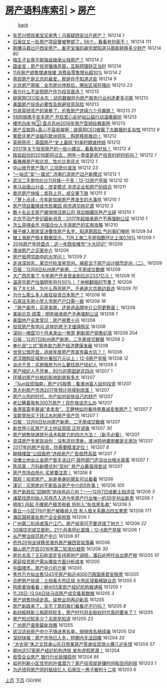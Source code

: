 [房产语料库索引](../../README.md)  > [房产](房产.md)
====
> [back](../README.md)

- [张艺兴惊现某宝买家秀！马蓉疑西安过户房产？](http://jkwz.applinzi.com/ittc/6911443161011733509.html#%E5%BC%A0%E8%89%BA%E5%85%B4%E6%83%8A%E7%8E%B0%E6%9F%90%E5%AE%9D%E4%B9%B0%E5%AE%B6%E7%A7%80%EF%BC%81%E9%A9%AC%E8%93%89%E7%96%91%E8%A5%BF%E5%AE%89%E8%BF%87%E6%88%B7%E6%88%BF%E4%BA%A7%EF%BC%9F) 161214 *1* 
- [石家庄又一批房产项目要被整顿了，56个，看看有你家不！](http://jkwz.applinzi.com/ittc/6911433028621829124.html#%E7%9F%B3%E5%AE%B6%E5%BA%84%E5%8F%88%E4%B8%80%E6%89%B9%E6%88%BF%E4%BA%A7%E9%A1%B9%E7%9B%AE%E8%A6%81%E8%A2%AB%E6%95%B4%E9%A1%BF%E4%BA%86%EF%BC%8C56%E4%B8%AA%EF%BC%8C%E7%9C%8B%E7%9C%8B%E6%9C%89%E4%BD%A0%E5%AE%B6%E4%B8%8D%EF%BC%81) 161214 *111* 
- [网爆马蓉过户西安房产，看完宝强的豪宅就知道马蓉能转移多少财产](http://jkwz.applinzi.com/ittc/6911431743503860741.html#%E7%BD%91%E7%88%86%E9%A9%AC%E8%93%89%E8%BF%87%E6%88%B7%E8%A5%BF%E5%AE%89%E6%88%BF%E4%BA%A7%EF%BC%8C%E7%9C%8B%E5%AE%8C%E5%AE%9D%E5%BC%BA%E7%9A%84%E8%B1%AA%E5%AE%85%E5%B0%B1%E7%9F%A5%E9%81%93%E9%A9%AC%E8%93%89%E8%83%BD%E8%BD%AC%E7%A7%BB%E5%A4%9A%E5%B0%91%E8%B4%A2%E4%BA%A7) 161214 *80* 
- [独生子女竟不能独自继承父母房产？](http://jkwz.applinzi.com/ittc/6908140708346479621.html#%E7%8B%AC%E7%94%9F%E5%AD%90%E5%A5%B3%E7%AB%9F%E4%B8%8D%E8%83%BD%E7%8B%AC%E8%87%AA%E7%BB%A7%E6%89%BF%E7%88%B6%E6%AF%8D%E6%88%BF%E4%BA%A7%EF%BC%9F) 161214 *2* 
- [国金宝：房产投资偃旗息鼓，互联网理财正当时](http://jkwz.applinzi.com/ittc/6911419766110946308.html#%E5%9B%BD%E9%87%91%E5%AE%9D%EF%BC%9A%E6%88%BF%E4%BA%A7%E6%8A%95%E8%B5%84%E5%81%83%E6%97%97%E6%81%AF%E9%BC%93%EF%BC%8C%E4%BA%92%E8%81%94%E7%BD%91%E7%90%86%E8%B4%A2%E6%AD%A3%E5%BD%93%E6%97%B6) 161214  
- [11月房产销售增速放缓 消费品零售增长超10%](http://jkwz.applinzi.com/ittc/6911299477100299269.html#11%E6%9C%88%E6%88%BF%E4%BA%A7%E9%94%80%E5%94%AE%E5%A2%9E%E9%80%9F%E6%94%BE%E7%BC%93+%E6%B6%88%E8%B4%B9%E5%93%81%E9%9B%B6%E5%94%AE%E5%A2%9E%E9%95%BF%E8%B6%8510%25) 161214 *2* 
- [燕郊房产是北京的最爱，那是你不知道这些](http://jkwz.applinzi.com/ittc/6911276861845144580.html#%E7%87%95%E9%83%8A%E6%88%BF%E4%BA%A7%E6%98%AF%E5%8C%97%E4%BA%AC%E7%9A%84%E6%9C%80%E7%88%B1%EF%BC%8C%E9%82%A3%E6%98%AF%E4%BD%A0%E4%B8%8D%E7%9F%A5%E9%81%93%E8%BF%99%E4%BA%9B) 161214 *9* 
- [北京房产周报：全市房价停稳后，哪些区域在降价](http://jkwz.applinzi.com/ittc/6911191674553631749.html#%E5%8C%97%E4%BA%AC%E6%88%BF%E4%BA%A7%E5%91%A8%E6%8A%A5%EF%BC%9A%E5%85%A8%E5%B8%82%E6%88%BF%E4%BB%B7%E5%81%9C%E7%A8%B3%E5%90%8E%EF%BC%8C%E5%93%AA%E4%BA%9B%E5%8C%BA%E5%9F%9F%E5%9C%A8%E9%99%8D%E4%BB%B7) 161213 *23* 
- [我为什么不会把房产作为投资首选？](http://jkwz.applinzi.com/ittc/6911164606818288644.html#%E6%88%91%E4%B8%BA%E4%BB%80%E4%B9%88%E4%B8%8D%E4%BC%9A%E6%8A%8A%E6%88%BF%E4%BA%A7%E4%BD%9C%E4%B8%BA%E6%8A%95%E8%B5%84%E9%A6%96%E9%80%89%EF%BC%9F) 161213  
- [链家网CEO彭永东：动态数据将为房产服务行业创造更多可能](http://jkwz.applinzi.com/ittc/6911146329543017476.html#%E9%93%BE%E5%AE%B6%E7%BD%91CEO%E5%BD%AD%E6%B0%B8%E4%B8%9C%EF%BC%9A%E5%8A%A8%E6%80%81%E6%95%B0%E6%8D%AE%E5%B0%86%E4%B8%BA%E6%88%BF%E4%BA%A7%E6%9C%8D%E5%8A%A1%E8%A1%8C%E4%B8%9A%E5%88%9B%E9%80%A0%E6%9B%B4%E5%A4%9A%E5%8F%AF%E8%83%BD) 161213  
- [美国房产投资必要性及规避投资风险](http://jkwz.applinzi.com/ittc/6911123844416144388.html#%E7%BE%8E%E5%9B%BD%E6%88%BF%E4%BA%A7%E6%8A%95%E8%B5%84%E5%BF%85%E8%A6%81%E6%80%A7%E5%8F%8A%E8%A7%84%E9%81%BF%E6%8A%95%E8%B5%84%E9%A3%8E%E9%99%A9) 161213  
- [抄底英镑资产的哭晕了，伦敦房产连续六个月暴跌！](http://jkwz.applinzi.com/ittc/6911089580689589253.html#%E6%8A%84%E5%BA%95%E8%8B%B1%E9%95%91%E8%B5%84%E4%BA%A7%E7%9A%84%E5%93%AD%E6%99%95%E4%BA%86%EF%BC%8C%E4%BC%A6%E6%95%A6%E6%88%BF%E4%BA%A7%E8%BF%9E%E7%BB%AD%E5%85%AD%E4%B8%AA%E6%9C%88%E6%9A%B4%E8%B7%8C%EF%BC%81) 161213 *21* 
- [58同城携手安丰房产 开启爱心庇护站公益行动温暖廊坊](http://jkwz.applinzi.com/ittc/6911069817393382405.html#58%E5%90%8C%E5%9F%8E%E6%90%BA%E6%89%8B%E5%AE%89%E4%B8%B0%E6%88%BF%E4%BA%A7+%E5%BC%80%E5%90%AF%E7%88%B1%E5%BF%83%E5%BA%87%E6%8A%A4%E7%AB%99%E5%85%AC%E7%9B%8A%E8%A1%8C%E5%8A%A8%E6%B8%A9%E6%9A%96%E5%BB%8A%E5%9D%8A) 161213  
- [楼市白皮书③ 盘点苏州2016年房产营销经典案例](http://jkwz.applinzi.com/ittc/6911046851158868997.html#%E6%A5%BC%E5%B8%82%E7%99%BD%E7%9A%AE%E4%B9%A6%E2%91%A2+%E7%9B%98%E7%82%B9%E8%8B%8F%E5%B7%9E2016%E5%B9%B4%E6%88%BF%E4%BA%A7%E8%90%A5%E9%94%80%E7%BB%8F%E5%85%B8%E6%A1%88%E4%BE%8B) 161213  
- [房产互联网+真心不容易做啊：链家网CEO披露了大数据的复杂性](http://jkwz.applinzi.com/ittc/6910847757584958468.html#%E6%88%BF%E4%BA%A7%E4%BA%92%E8%81%94%E7%BD%91%2B%E7%9C%9F%E5%BF%83%E4%B8%8D%E5%AE%B9%E6%98%93%E5%81%9A%E5%95%8A%EF%BC%9A%E9%93%BE%E5%AE%B6%E7%BD%91CEO%E6%8A%AB%E9%9C%B2%E4%BA%86%E5%A4%A7%E6%95%B0%E6%8D%AE%E7%9A%84%E5%A4%8D%E6%9D%82%E6%80%A7) 161212 *6* 
- [葡萄牙房产涨幅在欧洲领先：购房移民推动！](http://jkwz.applinzi.com/ittc/6910791201594016773.html#%E8%91%A1%E8%90%84%E7%89%99%E6%88%BF%E4%BA%A7%E6%B6%A8%E5%B9%85%E5%9C%A8%E6%AC%A7%E6%B4%B2%E9%A2%86%E5%85%88%EF%BC%9A%E8%B4%AD%E6%88%BF%E7%A7%BB%E6%B0%91%E6%8E%A8%E5%8A%A8%EF%BC%81) 161212  
- [英房网讯：英国房产“史上最低”利率时期或终结](http://jkwz.applinzi.com/ittc/6910757859385410564.html#%E8%8B%B1%E6%88%BF%E7%BD%91%E8%AE%AF%EF%BC%9A%E8%8B%B1%E5%9B%BD%E6%88%BF%E4%BA%A7%E2%80%9C%E5%8F%B2%E4%B8%8A%E6%9C%80%E4%BD%8E%E2%80%9D%E5%88%A9%E7%8E%87%E6%97%B6%E6%9C%9F%E6%88%96%E7%BB%88%E7%BB%93) 161212  
- [2017年关于投资房产的一些小建议，看看有好处！](http://jkwz.applinzi.com/ittc/6910696366363116549.html#2017%E5%B9%B4%E5%85%B3%E4%BA%8E%E6%8A%95%E8%B5%84%E6%88%BF%E4%BA%A7%E7%9A%84%E4%B8%80%E4%BA%9B%E5%B0%8F%E5%BB%BA%E8%AE%AE%EF%BC%8C%E7%9C%8B%E7%9C%8B%E6%9C%89%E5%A5%BD%E5%A4%84%EF%BC%81) 161212 *4* 
- [跌宕起伏的2016即将过去，明年一季度是房产投资的好时机吗？](http://jkwz.applinzi.com/ittc/6910672289124582404.html#%E8%B7%8C%E5%AE%95%E8%B5%B7%E4%BC%8F%E7%9A%842016%E5%8D%B3%E5%B0%86%E8%BF%87%E5%8E%BB%EF%BC%8C%E6%98%8E%E5%B9%B4%E4%B8%80%E5%AD%A3%E5%BA%A6%E6%98%AF%E6%88%BF%E4%BA%A7%E6%8A%95%E8%B5%84%E7%9A%84%E5%A5%BD%E6%97%B6%E6%9C%BA%E5%90%97%EF%BC%9F) 161212 *1* 
- [看雅典房产和北京，性价比差异大](http://jkwz.applinzi.com/ittc/6910662644511278085.html#%E7%9C%8B%E9%9B%85%E5%85%B8%E6%88%BF%E4%BA%A7%E5%92%8C%E5%8C%97%E4%BA%AC%EF%BC%8C%E6%80%A7%E4%BB%B7%E6%AF%94%E5%B7%AE%E5%BC%82%E5%A4%A7) 161212 *1* 
- [中山放开房产落户 三坦房价或涨](http://jkwz.applinzi.com/ittc/6910661684149879813.html#%E4%B8%AD%E5%B1%B1%E6%94%BE%E5%BC%80%E6%88%BF%E4%BA%A7%E8%90%BD%E6%88%B7+%E4%B8%89%E5%9D%A6%E6%88%BF%E4%BB%B7%E6%88%96%E6%B6%A8) 161212 *23* 
- [“一站式”变“一窗式” 济南打造房产过户新模式](http://jkwz.applinzi.com/ittc/6910661306897400836.html#%E2%80%9C%E4%B8%80%E7%AB%99%E5%BC%8F%E2%80%9D%E5%8F%98%E2%80%9C%E4%B8%80%E7%AA%97%E5%BC%8F%E2%80%9D+%E6%B5%8E%E5%8D%97%E6%89%93%E9%80%A0%E6%88%BF%E4%BA%A7%E8%BF%87%E6%88%B7%E6%96%B0%E6%A8%A1%E5%BC%8F) 161212 *1* 
- [武汉二手房均价比11月降一千多｜12-12房产早报](http://jkwz.applinzi.com/ittc/6910659131446133764.html#%E6%AD%A6%E6%B1%89%E4%BA%8C%E6%89%8B%E6%88%BF%E5%9D%87%E4%BB%B7%E6%AF%9411%E6%9C%88%E9%99%8D%E4%B8%80%E5%8D%83%E5%A4%9A%EF%BD%9C12-12%E6%88%BF%E4%BA%A7%E6%97%A9%E6%8A%A5) 161212 *10* 
- [黑马会唐山分会：改变模式 寻求企业和房产的结合](http://jkwz.applinzi.com/ittc/6910481565628236804.html#%E9%BB%91%E9%A9%AC%E4%BC%9A%E5%94%90%E5%B1%B1%E5%88%86%E4%BC%9A%EF%BC%9A%E6%94%B9%E5%8F%98%E6%A8%A1%E5%BC%8F+%E5%AF%BB%E6%B1%82%E4%BC%81%E4%B8%9A%E5%92%8C%E6%88%BF%E4%BA%A7%E7%9A%84%E7%BB%93%E5%90%88) 161211  
- [南京房产快报：库存上升，成交量下跌](http://jkwz.applinzi.com/ittc/6910461519749186564.html#%E5%8D%97%E4%BA%AC%E6%88%BF%E4%BA%A7%E5%BF%AB%E6%8A%A5%EF%BC%9A%E5%BA%93%E5%AD%98%E4%B8%8A%E5%8D%87%EF%BC%8C%E6%88%90%E4%BA%A4%E9%87%8F%E4%B8%8B%E8%B7%8C) 161211 *5* 
- [「萝卜点评」今年新加坡房产界发生的大事件](http://jkwz.applinzi.com/ittc/6910129810755290116.html#%E3%80%8C%E8%90%9D%E5%8D%9C%E7%82%B9%E8%AF%84%E3%80%8D%E4%BB%8A%E5%B9%B4%E6%96%B0%E5%8A%A0%E5%9D%A1%E6%88%BF%E4%BA%A7%E7%95%8C%E5%8F%91%E7%94%9F%E7%9A%84%E5%A4%A7%E4%BA%8B%E4%BB%B6) 161210 *1* 
- [房产项目置换成市民果园 闹市遇见桃花源](http://jkwz.applinzi.com/ittc/6909949486754694148.html#%E6%88%BF%E4%BA%A7%E9%A1%B9%E7%9B%AE%E7%BD%AE%E6%8D%A2%E6%88%90%E5%B8%82%E6%B0%91%E6%9E%9C%E5%9B%AD+%E9%97%B9%E5%B8%82%E9%81%87%E8%A7%81%E6%A1%83%E8%8A%B1%E6%BA%90) 161210 *3* 
- [数十名业主房产被悄悄注册公司 背后暗藏灰色产业链](http://jkwz.applinzi.com/ittc/6909914947940516869.html#%E6%95%B0%E5%8D%81%E5%90%8D%E4%B8%9A%E4%B8%BB%E6%88%BF%E4%BA%A7%E8%A2%AB%E6%82%84%E6%82%84%E6%B3%A8%E5%86%8C%E5%85%AC%E5%8F%B8+%E8%83%8C%E5%90%8E%E6%9A%97%E8%97%8F%E7%81%B0%E8%89%B2%E4%BA%A7%E4%B8%9A%E9%93%BE) 161210 *1* 
- [北京不动产登记最新消息：2017年起继承房产不再强制公证](http://jkwz.applinzi.com/ittc/6909692169631040517.html#%E5%8C%97%E4%BA%AC%E4%B8%8D%E5%8A%A8%E4%BA%A7%E7%99%BB%E8%AE%B0%E6%9C%80%E6%96%B0%E6%B6%88%E6%81%AF%EF%BC%9A2017%E5%B9%B4%E8%B5%B7%E7%BB%A7%E6%89%BF%E6%88%BF%E4%BA%A7%E4%B8%8D%E5%86%8D%E5%BC%BA%E5%88%B6%E5%85%AC%E8%AF%81) 161210 *1* 
- [怎么获得金币 中国合伙人手游房产的实用攻略](http://jkwz.applinzi.com/ittc/6909653407853184005.html#%E6%80%8E%E4%B9%88%E8%8E%B7%E5%BE%97%E9%87%91%E5%B8%81+%E4%B8%AD%E5%9B%BD%E5%90%88%E4%BC%99%E4%BA%BA%E6%89%8B%E6%B8%B8%E6%88%BF%E4%BA%A7%E7%9A%84%E5%AE%9E%E7%94%A8%E6%94%BB%E7%95%A5) 161210  
- [嫂子嫁入我家坚决要改房产名字，知道原因后 气的我们够呛](http://jkwz.applinzi.com/ittc/6909768181660255236.html#%E5%AB%82%E5%AD%90%E5%AB%81%E5%85%A5%E6%88%91%E5%AE%B6%E5%9D%9A%E5%86%B3%E8%A6%81%E6%94%B9%E6%88%BF%E4%BA%A7%E5%90%8D%E5%AD%97%EF%BC%8C%E7%9F%A5%E9%81%93%E5%8E%9F%E5%9B%A0%E5%90%8E+%E6%B0%94%E7%9A%84%E6%88%91%E4%BB%AC%E5%A4%9F%E5%91%9B) 161209 *54* 
- [据上海房产相关数据显示，11月上海二手房指数环比上涨0.19%](http://jkwz.applinzi.com/ittc/6909693129761752069.html#%E6%8D%AE%E4%B8%8A%E6%B5%B7%E6%88%BF%E4%BA%A7%E7%9B%B8%E5%85%B3%E6%95%B0%E6%8D%AE%E6%98%BE%E7%A4%BA%EF%BC%8C11%E6%9C%88%E4%B8%8A%E6%B5%B7%E4%BA%8C%E6%89%8B%E6%88%BF%E6%8C%87%E6%95%B0%E7%8E%AF%E6%AF%94%E4%B8%8A%E6%B6%A80.19%25) 161209 *1* 
- [2016房产年终盘点：这一年西安楼市“十大印记”](http://jkwz.applinzi.com/ittc/6909675198206182405.html#2016%E6%88%BF%E4%BA%A7%E5%B9%B4%E7%BB%88%E7%9B%98%E7%82%B9%EF%BC%9A%E8%BF%99%E4%B8%80%E5%B9%B4%E8%A5%BF%E5%AE%89%E6%A5%BC%E5%B8%82%E2%80%9C%E5%8D%81%E5%A4%A7%E5%8D%B0%E8%AE%B0%E2%80%9D) 161209  
- [澳洲房产之买家中介](http://jkwz.applinzi.com/ittc/6909674240092931076.html#%E6%BE%B3%E6%B4%B2%E6%88%BF%E4%BA%A7%E4%B9%8B%E4%B9%B0%E5%AE%B6%E4%B8%AD%E4%BB%8B) 161209  
- [房产抵押贷款中的大学问！](http://jkwz.applinzi.com/ittc/6909642316230165508.html#%E6%88%BF%E4%BA%A7%E6%8A%B5%E6%8A%BC%E8%B4%B7%E6%AC%BE%E4%B8%AD%E7%9A%84%E5%A4%A7%E5%AD%A6%E9%97%AE%EF%BC%81) 161209 *2* 
- [走进深圳东，某交付标准鉴赏间，揭密当下房产设计细节走向（二）](http://jkwz.applinzi.com/ittc/6909598102570140676.html#%E8%B5%B0%E8%BF%9B%E6%B7%B1%E5%9C%B3%E4%B8%9C%EF%BC%8C%E6%9F%90%E4%BA%A4%E4%BB%98%E6%A0%87%E5%87%86%E9%89%B4%E8%B5%8F%E9%97%B4%EF%BC%8C%E6%8F%AD%E5%AF%86%E5%BD%93%E4%B8%8B%E6%88%BF%E4%BA%A7%E8%AE%BE%E8%AE%A1%E7%BB%86%E8%8A%82%E8%B5%B0%E5%90%91%EF%BC%88%E4%BA%8C%EF%BC%89) 161209  
- [日报：12月8日杭州房产新房、二手房成交数据](http://jkwz.applinzi.com/ittc/6909573503287559173.html#%E6%97%A5%E6%8A%A5%EF%BC%9A12%E6%9C%888%E6%97%A5%E6%9D%AD%E5%B7%9E%E6%88%BF%E4%BA%A7%E6%96%B0%E6%88%BF%E3%80%81%E4%BA%8C%E6%89%8B%E6%88%BF%E6%88%90%E4%BA%A4%E6%95%B0%E6%8D%AE) 161209  
- [大广西厉害了 今年房产开发资金到位达2337亿元！](http://jkwz.applinzi.com/ittc/6909565192232240133.html#%E5%A4%A7%E5%B9%BF%E8%A5%BF%E5%8E%89%E5%AE%B3%E4%BA%86+%E4%BB%8A%E5%B9%B4%E6%88%BF%E4%BA%A7%E5%BC%80%E5%8F%91%E8%B5%84%E9%87%91%E5%88%B0%E4%BD%8D%E8%BE%BE2337%E4%BA%BF%E5%85%83%EF%BC%81) 161209 *15* 
- [温哥华房产估值明年将升50%！？地税翻倍的节奏？](http://jkwz.applinzi.com/ittc/6909564442009666565.html#%E6%B8%A9%E5%93%A5%E5%8D%8E%E6%88%BF%E4%BA%A7%E4%BC%B0%E5%80%BC%E6%98%8E%E5%B9%B4%E5%B0%86%E5%8D%8750%25%EF%BC%81%EF%BC%9F%E5%9C%B0%E7%A8%8E%E7%BF%BB%E5%80%8D%E7%9A%84%E8%8A%82%E5%A5%8F%EF%BC%9F) 161209  
- [有了大七环，为什么燕郊房产，不再是北京周边首选](http://jkwz.applinzi.com/ittc/6909420374445261829.html#%E6%9C%89%E4%BA%86%E5%A4%A7%E4%B8%83%E7%8E%AF%EF%BC%8C%E4%B8%BA%E4%BB%80%E4%B9%88%E7%87%95%E9%83%8A%E6%88%BF%E4%BA%A7%EF%BC%8C%E4%B8%8D%E5%86%8D%E6%98%AF%E5%8C%97%E4%BA%AC%E5%91%A8%E8%BE%B9%E9%A6%96%E9%80%89) 161209 *70* 
- [为什么那么多人疯狂投资日本房产？](http://jkwz.applinzi.com/ittc/6909349931239605252.html#%E4%B8%BA%E4%BB%80%E4%B9%88%E9%82%A3%E4%B9%88%E5%A4%9A%E4%BA%BA%E7%96%AF%E7%8B%82%E6%8A%95%E8%B5%84%E6%97%A5%E6%9C%AC%E6%88%BF%E4%BA%A7%EF%BC%9F) 161208 *16* 
- [石家庄东苑小学入学房产户口需一致](http://jkwz.applinzi.com/ittc/6909307338686465029.html#%E7%9F%B3%E5%AE%B6%E5%BA%84%E4%B8%9C%E8%8B%91%E5%B0%8F%E5%AD%A6%E5%85%A5%E5%AD%A6%E6%88%BF%E4%BA%A7%E6%88%B7%E5%8F%A3%E9%9C%80%E4%B8%80%E8%87%B4) 161208 *18* 
- [「房产超市」买房卖房，还是选品牌中介公司更靠谱！](http://jkwz.applinzi.com/ittc/6909316615262176261.html#%E3%80%8C%E6%88%BF%E4%BA%A7%E8%B6%85%E5%B8%82%E3%80%8D%E4%B9%B0%E6%88%BF%E5%8D%96%E6%88%BF%EF%BC%8C%E8%BF%98%E6%98%AF%E9%80%89%E5%93%81%E7%89%8C%E4%B8%AD%E4%BB%8B%E5%85%AC%E5%8F%B8%E6%9B%B4%E9%9D%A0%E8%B0%B1%EF%BC%81) 161208  
- [美丽北京·政策｜明年继承房产不再强制公证](http://jkwz.applinzi.com/ittc/6909282994757305349.html#%E7%BE%8E%E4%B8%BD%E5%8C%97%E4%BA%AC%C2%B7%E6%94%BF%E7%AD%96%EF%BD%9C%E6%98%8E%E5%B9%B4%E7%BB%A7%E6%89%BF%E6%88%BF%E4%BA%A7%E4%B8%8D%E5%86%8D%E5%BC%BA%E5%88%B6%E5%85%AC%E8%AF%81) 161208 *1* 
- [美国地产买卖常识：房产税费十问](http://jkwz.applinzi.com/ittc/6909266344817460228.html#%E7%BE%8E%E5%9B%BD%E5%9C%B0%E4%BA%A7%E4%B9%B0%E5%8D%96%E5%B8%B8%E8%AF%86%EF%BC%9A%E6%88%BF%E4%BA%A7%E7%A8%8E%E8%B4%B9%E5%8D%81%E9%97%AE) 161208  
- [投资房产有学问 这样的房子才值得购买](http://jkwz.applinzi.com/ittc/6909263009150403588.html#%E6%8A%95%E8%B5%84%E6%88%BF%E4%BA%A7%E6%9C%89%E5%AD%A6%E9%97%AE+%E8%BF%99%E6%A0%B7%E7%9A%84%E6%88%BF%E5%AD%90%E6%89%8D%E5%80%BC%E5%BE%97%E8%B4%AD%E4%B9%B0) 161208  
- [深圳一楼盘10个月未卖出一套房 刷新房产销售纪录](http://jkwz.applinzi.com/ittc/6909239262448190469.html#%E6%B7%B1%E5%9C%B3%E4%B8%80%E6%A5%BC%E7%9B%9810%E4%B8%AA%E6%9C%88%E6%9C%AA%E5%8D%96%E5%87%BA%E4%B8%80%E5%A5%97%E6%88%BF+%E5%88%B7%E6%96%B0%E6%88%BF%E4%BA%A7%E9%94%80%E5%94%AE%E7%BA%AA%E5%BD%95) 161208 *204* 
- [日报：12月7日杭州房产新房、二手房成交数据](http://jkwz.applinzi.com/ittc/6909203047543997445.html#%E6%97%A5%E6%8A%A5%EF%BC%9A12%E6%9C%887%E6%97%A5%E6%9D%AD%E5%B7%9E%E6%88%BF%E4%BA%A7%E6%96%B0%E6%88%BF%E3%80%81%E4%BA%8C%E6%89%8B%E6%88%BF%E6%88%90%E4%BA%A4%E6%95%B0%E6%8D%AE) 161208 *2* 
- [奉化局“三式”服务助力房产经济健康发展](http://jkwz.applinzi.com/ittc/6909192262885311493.html#%E5%A5%89%E5%8C%96%E5%B1%80%E2%80%9C%E4%B8%89%E5%BC%8F%E2%80%9D%E6%9C%8D%E5%8A%A1%E5%8A%A9%E5%8A%9B%E6%88%BF%E4%BA%A7%E7%BB%8F%E6%B5%8E%E5%81%A5%E5%BA%B7%E5%8F%91%E5%B1%95) 161208  
- [世贸公馆开盘，造就年度房产界宣传最大坑？！](http://jkwz.applinzi.com/ittc/6909182317846594565.html#%E4%B8%96%E8%B4%B8%E5%85%AC%E9%A6%86%E5%BC%80%E7%9B%98%EF%BC%8C%E9%80%A0%E5%B0%B1%E5%B9%B4%E5%BA%A6%E6%88%BF%E4%BA%A7%E7%95%8C%E5%AE%A3%E4%BC%A0%E6%9C%80%E5%A4%A7%E5%9D%91%EF%BC%9F%EF%BC%81) 161208  
- [武汉限购区域房价重回万元以上｜12-8房产早报](http://jkwz.applinzi.com/ittc/6909172780829770757.html#%E6%AD%A6%E6%B1%89%E9%99%90%E8%B4%AD%E5%8C%BA%E5%9F%9F%E6%88%BF%E4%BB%B7%E9%87%8D%E5%9B%9E%E4%B8%87%E5%85%83%E4%BB%A5%E4%B8%8A%EF%BD%9C12-8%E6%88%BF%E4%BA%A7%E6%97%A9%E6%8A%A5) 161208 *12* 
- [谈点干货：买房租房为什么要找房产经纪人](http://jkwz.applinzi.com/ittc/6909048721366320132.html#%E8%B0%88%E7%82%B9%E5%B9%B2%E8%B4%A7%EF%BC%9A%E4%B9%B0%E6%88%BF%E7%A7%9F%E6%88%BF%E4%B8%BA%E4%BB%80%E4%B9%88%E8%A6%81%E6%89%BE%E6%88%BF%E4%BA%A7%E7%BB%8F%E7%BA%AA%E4%BA%BA) 161208 *5* 
- [房产经纪人不开单，80%的原因是这四点](http://jkwz.applinzi.com/ittc/6908994879643714564.html#%E6%88%BF%E4%BA%A7%E7%BB%8F%E7%BA%AA%E4%BA%BA%E4%B8%8D%E5%BC%80%E5%8D%95%EF%BC%8C80%25%E7%9A%84%E5%8E%9F%E5%9B%A0%E6%98%AF%E8%BF%99%E5%9B%9B%E7%82%B9) 161207 *1* 
- [环境对房产价格的影响到底有多大](http://jkwz.applinzi.com/ittc/6908964805909414917.html#%E7%8E%AF%E5%A2%83%E5%AF%B9%E6%88%BF%E4%BA%A7%E4%BB%B7%E6%A0%BC%E7%9A%84%E5%BD%B1%E5%93%8D%E5%88%B0%E5%BA%95%E6%9C%89%E5%A4%9A%E5%A4%A7) 161207  
- [「Sun投资指南」房产VS股票：看澳洲富人如何投资](http://jkwz.applinzi.com/ittc/6908962146674557957.html#%E3%80%8CSun%E6%8A%95%E8%B5%84%E6%8C%87%E5%8D%97%E3%80%8D%E6%88%BF%E4%BA%A7VS%E8%82%A1%E7%A5%A8%EF%BC%9A%E7%9C%8B%E6%BE%B3%E6%B4%B2%E5%AF%8C%E4%BA%BA%E5%A6%82%E4%BD%95%E6%8A%95%E8%B5%84) 161207  
- [意大利房产市场2017年预计将得到改善！](http://jkwz.applinzi.com/ittc/6908936380511437828.html#%E6%84%8F%E5%A4%A7%E5%88%A9%E6%88%BF%E4%BA%A7%E5%B8%82%E5%9C%BA2017%E5%B9%B4%E9%A2%84%E8%AE%A1%E5%B0%86%E5%BE%97%E5%88%B0%E6%94%B9%E5%96%84%EF%BC%81) 161207  
- [房产火热的时代，中产如何安排自己的财产](http://jkwz.applinzi.com/ittc/6908844325663671301.html#%E6%88%BF%E4%BA%A7%E7%81%AB%E7%83%AD%E7%9A%84%E6%97%B6%E4%BB%A3%EF%BC%8C%E4%B8%AD%E4%BA%A7%E5%A6%82%E4%BD%95%E5%AE%89%E6%8E%92%E8%87%AA%E5%B7%B1%E7%9A%84%E8%B4%A2%E4%BA%A7) 161207  
- [老公瞒着我有300万房产！现在我该怎么办](http://jkwz.applinzi.com/ittc/6908919021293798405.html#%E8%80%81%E5%85%AC%E7%9E%92%E7%9D%80%E6%88%91%E6%9C%89300%E4%B8%87%E6%88%BF%E4%BA%A7%EF%BC%81%E7%8E%B0%E5%9C%A8%E6%88%91%E8%AF%A5%E6%80%8E%E4%B9%88%E5%8A%9E) 161207  
- [香港首富李嘉诚“卖卖卖”，王健林如何看待李嘉诚变卖房产？](http://jkwz.applinzi.com/ittc/6908509802262430724.html#%E9%A6%99%E6%B8%AF%E9%A6%96%E5%AF%8C%E6%9D%8E%E5%98%89%E8%AF%9A%E2%80%9C%E5%8D%96%E5%8D%96%E5%8D%96%E2%80%9D%EF%BC%8C%E7%8E%8B%E5%81%A5%E6%9E%97%E5%A6%82%E4%BD%95%E7%9C%8B%E5%BE%85%E6%9D%8E%E5%98%89%E8%AF%9A%E5%8F%98%E5%8D%96%E6%88%BF%E4%BA%A7%EF%BC%9F) 161207 *7* 
- [宝能竞拍买下钱江水利房产资产包](http://jkwz.applinzi.com/ittc/6908901797980029956.html#%E5%AE%9D%E8%83%BD%E7%AB%9E%E6%8B%8D%E4%B9%B0%E4%B8%8B%E9%92%B1%E6%B1%9F%E6%B0%B4%E5%88%A9%E6%88%BF%E4%BA%A7%E8%B5%84%E4%BA%A7%E5%8C%85) 161207 *1* 
- [日报：12月6日杭州房产新房、二手房成交数据](http://jkwz.applinzi.com/ittc/6908876659301549060.html#%E6%97%A5%E6%8A%A5%EF%BC%9A12%E6%9C%886%E6%97%A5%E6%9D%AD%E5%B7%9E%E6%88%BF%E4%BA%A7%E6%96%B0%E6%88%BF%E3%80%81%E4%BA%8C%E6%89%8B%E6%88%BF%E6%88%90%E4%BA%A4%E6%95%B0%E6%8D%AE) 161207  
- [新世界小区房产无土地证原因 正在调查](http://jkwz.applinzi.com/ittc/6908840543848498180.html#%E6%96%B0%E4%B8%96%E7%95%8C%E5%B0%8F%E5%8C%BA%E6%88%BF%E4%BA%A7%E6%97%A0%E5%9C%9F%E5%9C%B0%E8%AF%81%E5%8E%9F%E5%9B%A0+%E6%AD%A3%E5%9C%A8%E8%B0%83%E6%9F%A5) 161207 *30* 
- [房产销售快速提升话术和能力的四大方法！（新手必看）](http://jkwz.applinzi.com/ittc/6908861887306793988.html#%E6%88%BF%E4%BA%A7%E9%94%80%E5%94%AE%E5%BF%AB%E9%80%9F%E6%8F%90%E5%8D%87%E8%AF%9D%E6%9C%AF%E5%92%8C%E8%83%BD%E5%8A%9B%E7%9A%84%E5%9B%9B%E5%A4%A7%E6%96%B9%E6%B3%95%EF%BC%81%EF%BC%88%E6%96%B0%E6%89%8B%E5%BF%85%E7%9C%8B%EF%BC%89) 161207  
- [资深房产专家告诉你：没有这份清单，澳洲购地建房都是无用功](http://jkwz.applinzi.com/ittc/6908838421681669124.html#%E8%B5%84%E6%B7%B1%E6%88%BF%E4%BA%A7%E4%B8%93%E5%AE%B6%E5%91%8A%E8%AF%89%E4%BD%A0%EF%BC%9A%E6%B2%A1%E6%9C%89%E8%BF%99%E4%BB%BD%E6%B8%85%E5%8D%95%EF%BC%8C%E6%BE%B3%E6%B4%B2%E8%B4%AD%E5%9C%B0%E5%BB%BA%E6%88%BF%E9%83%BD%E6%98%AF%E6%97%A0%E7%94%A8%E5%8A%9F) 161207  
- [2017年的房产投资，你需要精准定位！](http://jkwz.applinzi.com/ittc/6908826140046525444.html#2017%E5%B9%B4%E7%9A%84%E6%88%BF%E4%BA%A7%E6%8A%95%E8%B5%84%EF%BC%8C%E4%BD%A0%E9%9C%80%E8%A6%81%E7%B2%BE%E5%87%86%E5%AE%9A%E4%BD%8D%EF%BC%81) 161207 *8* 
- [聊城楼盘“公园首府”违规房产广告依然高挂](http://jkwz.applinzi.com/ittc/6908822168820777988.html#%E8%81%8A%E5%9F%8E%E6%A5%BC%E7%9B%98%E2%80%9C%E5%85%AC%E5%9B%AD%E9%A6%96%E5%BA%9C%E2%80%9D%E8%BF%9D%E8%A7%84%E6%88%BF%E4%BA%A7%E5%B9%BF%E5%91%8A%E4%BE%9D%E7%84%B6%E9%AB%98%E6%8C%82) 161207 *7* 
- [没缴土地出让金房产暂无法过户 政府部门还没出台相关政策](http://jkwz.applinzi.com/ittc/6908794763607540740.html#%E6%B2%A1%E7%BC%B4%E5%9C%9F%E5%9C%B0%E5%87%BA%E8%AE%A9%E9%87%91%E6%88%BF%E4%BA%A7%E6%9A%82%E6%97%A0%E6%B3%95%E8%BF%87%E6%88%B7+%E6%94%BF%E5%BA%9C%E9%83%A8%E9%97%A8%E8%BF%98%E6%B2%A1%E5%87%BA%E5%8F%B0%E7%9B%B8%E5%85%B3%E6%94%BF%E7%AD%96) 161207 *1* 
- [陈凤英：万科新模式利“双创” 房产众筹值得尝试](http://jkwz.applinzi.com/ittc/6908778116373021701.html#%E9%99%88%E5%87%A4%E8%8B%B1%EF%BC%9A%E4%B8%87%E7%A7%91%E6%96%B0%E6%A8%A1%E5%BC%8F%E5%88%A9%E2%80%9C%E5%8F%8C%E5%88%9B%E2%80%9D+%E6%88%BF%E4%BA%A7%E4%BC%97%E7%AD%B9%E5%80%BC%E5%BE%97%E5%B0%9D%E8%AF%95) 161207  
- [房产市场白热化 买房要注意！](http://jkwz.applinzi.com/ittc/6908569796374692868.html#%E6%88%BF%E4%BA%A7%E5%B8%82%E5%9C%BA%E7%99%BD%E7%83%AD%E5%8C%96+%E4%B9%B0%E6%88%BF%E8%A6%81%E6%B3%A8%E6%84%8F%EF%BC%81) 161206 *8* 
- [围观！投资房产，尚是单身的朋友可以看看](http://jkwz.applinzi.com/ittc/6908536423203734532.html#%E5%9B%B4%E8%A7%82%EF%BC%81%E6%8A%95%E8%B5%84%E6%88%BF%E4%BA%A7%EF%BC%8C%E5%B0%9A%E6%98%AF%E5%8D%95%E8%BA%AB%E7%9A%84%E6%9C%8B%E5%8F%8B%E5%8F%AF%E4%BB%A5%E7%9C%8B%E7%9C%8B) 161206  
- [谨记：买房绝对不能告诉房产中介的5件事！](http://jkwz.applinzi.com/ittc/6908111476618691588.html#%E8%B0%A8%E8%AE%B0%EF%BC%9A%E4%B9%B0%E6%88%BF%E7%BB%9D%E5%AF%B9%E4%B8%8D%E8%83%BD%E5%91%8A%E8%AF%89%E6%88%BF%E4%BA%A7%E4%B8%AD%E4%BB%8B%E7%9A%845%E4%BB%B6%E4%BA%8B%EF%BC%81) 161206 *105* 
- [房产新政后“回锅肉”地块命运几何？——12月7日成都土拍评估](http://jkwz.applinzi.com/ittc/6908464940645352452.html#%E6%88%BF%E4%BA%A7%E6%96%B0%E6%94%BF%E5%90%8E%E2%80%9C%E5%9B%9E%E9%94%85%E8%82%89%E2%80%9D%E5%9C%B0%E5%9D%97%E5%91%BD%E8%BF%90%E5%87%A0%E4%BD%95%EF%BC%9F%E2%80%94%E2%80%9412%E6%9C%887%E6%97%A5%E6%88%90%E9%83%BD%E5%9C%9F%E6%8B%8D%E8%AF%84%E4%BC%B0) 161206 *3* 
- [诸葛找房创始人苏伟杰入选今年房产行业唯一的30岁创业新贵](http://jkwz.applinzi.com/ittc/6908451021008667652.html#%E8%AF%B8%E8%91%9B%E6%89%BE%E6%88%BF%E5%88%9B%E5%A7%8B%E4%BA%BA%E8%8B%8F%E4%BC%9F%E6%9D%B0%E5%85%A5%E9%80%89%E4%BB%8A%E5%B9%B4%E6%88%BF%E4%BA%A7%E8%A1%8C%E4%B8%9A%E5%94%AF%E4%B8%80%E7%9A%8430%E5%B2%81%E5%88%9B%E4%B8%9A%E6%96%B0%E8%B4%B5) 161206 *1* 
- [明年1 月起 不缴房产租赁税者 将列入“失信黑名单”](http://jkwz.applinzi.com/ittc/6908447886999553029.html#%E6%98%8E%E5%B9%B41+%E6%9C%88%E8%B5%B7+%E4%B8%8D%E7%BC%B4%E6%88%BF%E4%BA%A7%E7%A7%9F%E8%B5%81%E7%A8%8E%E8%80%85+%E5%B0%86%E5%88%97%E5%85%A5%E2%80%9C%E5%A4%B1%E4%BF%A1%E9%BB%91%E5%90%8D%E5%8D%95%E2%80%9D) 161206 *5* 
- [章丘一小区176户房产被撬锁入住 有人借关系霸占四五套房](http://jkwz.applinzi.com/ittc/6908445829026546692.html#%E7%AB%A0%E4%B8%98%E4%B8%80%E5%B0%8F%E5%8C%BA176%E6%88%B7%E6%88%BF%E4%BA%A7%E8%A2%AB%E6%92%AC%E9%94%81%E5%85%A5%E4%BD%8F+%E6%9C%89%E4%BA%BA%E5%80%9F%E5%85%B3%E7%B3%BB%E9%9C%B8%E5%8D%A0%E5%9B%9B%E4%BA%94%E5%A5%97%E6%88%BF) 161206 *171* 
- [海区国税查处房产企业偷税案](http://jkwz.applinzi.com/ittc/6908444430293271556.html#%E6%B5%B7%E5%8C%BA%E5%9B%BD%E7%A8%8E%E6%9F%A5%E5%A4%84%E6%88%BF%E4%BA%A7%E4%BC%81%E4%B8%9A%E5%81%B7%E7%A8%8E%E6%A1%88) 161206 *1* 
- [广州第二机场或落户江门，房产投资可不要选错了地方？](http://jkwz.applinzi.com/ittc/6908439850956358660.html#%E5%B9%BF%E5%B7%9E%E7%AC%AC%E4%BA%8C%E6%9C%BA%E5%9C%BA%E6%88%96%E8%90%BD%E6%88%B7%E6%B1%9F%E9%97%A8%EF%BC%8C%E6%88%BF%E4%BA%A7%E6%8A%95%E8%B5%84%E5%8F%AF%E4%B8%8D%E8%A6%81%E9%80%89%E9%94%99%E4%BA%86%E5%9C%B0%E6%96%B9%EF%BC%9F) 161206 *22* 
- [30城住宅成交面积，21个月来同比首降｜12-6房产早报](http://jkwz.applinzi.com/ittc/6908434287132410885.html#30%E5%9F%8E%E4%BD%8F%E5%AE%85%E6%88%90%E4%BA%A4%E9%9D%A2%E7%A7%AF%EF%BC%8C21%E4%B8%AA%E6%9C%88%E6%9D%A5%E5%90%8C%E6%AF%94%E9%A6%96%E9%99%8D%EF%BD%9C12-6%E6%88%BF%E4%BA%A7%E6%97%A9%E6%8A%A5) 161206 *1* 
- [从严整治规范房产中介](http://jkwz.applinzi.com/ittc/6908397088177390597.html#%E4%BB%8E%E4%B8%A5%E6%95%B4%E6%B2%BB%E8%A7%84%E8%8C%83%E6%88%BF%E4%BA%A7%E4%B8%AD%E4%BB%8B) 161206 *91* 
- [侨外2016全球移民海外房产展西安站落幕](http://jkwz.applinzi.com/ittc/6908388807572718596.html#%E4%BE%A8%E5%A4%962016%E5%85%A8%E7%90%83%E7%A7%BB%E6%B0%91%E6%B5%B7%E5%A4%96%E6%88%BF%E4%BA%A7%E5%B1%95%E8%A5%BF%E5%AE%89%E7%AB%99%E8%90%BD%E5%B9%95) 161206  
- [眉山房产开启2016年第二轮涨价趋势](http://jkwz.applinzi.com/ittc/6908300504706057221.html#%E7%9C%89%E5%B1%B1%E6%88%BF%E4%BA%A7%E5%BC%80%E5%90%AF2016%E5%B9%B4%E7%AC%AC%E4%BA%8C%E8%BD%AE%E6%B6%A8%E4%BB%B7%E8%B6%8B%E5%8A%BF) 161206 *30* 
- [房价太高？王石称坚定支持房地产调控，潘石屹呼吁出台房产税](http://jkwz.applinzi.com/ittc/6908240502402319365.html#%E6%88%BF%E4%BB%B7%E5%A4%AA%E9%AB%98%EF%BC%9F%E7%8E%8B%E7%9F%B3%E7%A7%B0%E5%9D%9A%E5%AE%9A%E6%94%AF%E6%8C%81%E6%88%BF%E5%9C%B0%E4%BA%A7%E8%B0%83%E6%8E%A7%EF%BC%8C%E6%BD%98%E7%9F%B3%E5%B1%B9%E5%91%BC%E5%90%81%E5%87%BA%E5%8F%B0%E6%88%BF%E4%BA%A7%E7%A8%8E) 161205 *10* 
- [家庭投资房产需从哪些方面分析成本](http://jkwz.applinzi.com/ittc/6908237575918978053.html#%E5%AE%B6%E5%BA%AD%E6%8A%95%E8%B5%84%E6%88%BF%E4%BA%A7%E9%9C%80%E4%BB%8E%E5%93%AA%E4%BA%9B%E6%96%B9%E9%9D%A2%E5%88%86%E6%9E%90%E6%88%90%E6%9C%AC) 161205  
- [中国楼市，房产中介的力量](http://jkwz.applinzi.com/ittc/6908214654538351621.html#%E4%B8%AD%E5%9B%BD%E6%A5%BC%E5%B8%82%EF%BC%8C%E6%88%BF%E4%BA%A7%E4%B8%AD%E4%BB%8B%E7%9A%84%E5%8A%9B%E9%87%8F) 161205  
- [焦作万方拟出售1243平房产和近4000万股国泰君安股票](http://jkwz.applinzi.com/ittc/6908206755774727173.html#%E7%84%A6%E4%BD%9C%E4%B8%87%E6%96%B9%E6%8B%9F%E5%87%BA%E5%94%AE1243%E5%B9%B3%E6%88%BF%E4%BA%A7%E5%92%8C%E8%BF%914000%E4%B8%87%E8%82%A1%E5%9B%BD%E6%B3%B0%E5%90%9B%E5%AE%89%E8%82%A1%E7%A5%A8) 161205  
- [合肥房产投资：土拍看大热区域 大热区域看稀缺业态](http://jkwz.applinzi.com/ittc/6908183354070795268.html#%E5%90%88%E8%82%A5%E6%88%BF%E4%BA%A7%E6%8A%95%E8%B5%84%EF%BC%9A%E5%9C%9F%E6%8B%8D%E7%9C%8B%E5%A4%A7%E7%83%AD%E5%8C%BA%E5%9F%9F+%E5%A4%A7%E7%83%AD%E5%8C%BA%E5%9F%9F%E7%9C%8B%E7%A8%80%E7%BC%BA%E4%B8%9A%E6%80%81) 161205 *5* 
- [购房者快看看！柳州55家房产经纪机构被通报](http://jkwz.applinzi.com/ittc/6908182371215344645.html#%E8%B4%AD%E6%88%BF%E8%80%85%E5%BF%AB%E7%9C%8B%E7%9C%8B%EF%BC%81%E6%9F%B3%E5%B7%9E55%E5%AE%B6%E6%88%BF%E4%BA%A7%E7%BB%8F%E7%BA%AA%E6%9C%BA%E6%9E%84%E8%A2%AB%E9%80%9A%E6%8A%A5) 161205 *1* 
- [11.28日-12.04日驻马店房产成交备案数据](http://jkwz.applinzi.com/ittc/6908176992804799493.html#11.28%E6%97%A5-12.04%E6%97%A5%E9%A9%BB%E9%A9%AC%E5%BA%97%E6%88%BF%E4%BA%A7%E6%88%90%E4%BA%A4%E5%A4%87%E6%A1%88%E6%95%B0%E6%8D%AE) 161205 *3* 
- [房产销售持续走高，装修业将再迎新高](http://jkwz.applinzi.com/ittc/6908166707691914245.html#%E6%88%BF%E4%BA%A7%E9%94%80%E5%94%AE%E6%8C%81%E7%BB%AD%E8%B5%B0%E9%AB%98%EF%BC%8C%E8%A3%85%E4%BF%AE%E4%B8%9A%E5%B0%86%E5%86%8D%E8%BF%8E%E6%96%B0%E9%AB%98) 161205  
- [房产新政来了，买不了房的我们看看还不行吗？](http://jkwz.applinzi.com/ittc/6908138077179872261.html#%E6%88%BF%E4%BA%A7%E6%96%B0%E6%94%BF%E6%9D%A5%E4%BA%86%EF%BC%8C%E4%B9%B0%E4%B8%8D%E4%BA%86%E6%88%BF%E7%9A%84%E6%88%91%E4%BB%AC%E7%9C%8B%E7%9C%8B%E8%BF%98%E4%B8%8D%E8%A1%8C%E5%90%97%EF%BC%9F) 161205 *8* 
- [新四板转新三板即将批复，房产时代将去股权时代真的要来了？](http://jkwz.applinzi.com/ittc/6908130329553798148.html#%E6%96%B0%E5%9B%9B%E6%9D%BF%E8%BD%AC%E6%96%B0%E4%B8%89%E6%9D%BF%E5%8D%B3%E5%B0%86%E6%89%B9%E5%A4%8D%EF%BC%8C%E6%88%BF%E4%BA%A7%E6%97%B6%E4%BB%A3%E5%B0%86%E5%8E%BB%E8%82%A1%E6%9D%83%E6%97%B6%E4%BB%A3%E7%9C%9F%E7%9A%84%E8%A6%81%E6%9D%A5%E4%BA%86%EF%BC%9F) 161205  
- [房产知识知多少？买房早知道](http://jkwz.applinzi.com/ittc/6908128695016752133.html#%E6%88%BF%E4%BA%A7%E7%9F%A5%E8%AF%86%E7%9F%A5%E5%A4%9A%E5%B0%91%EF%BC%9F%E4%B9%B0%E6%88%BF%E6%97%A9%E7%9F%A5%E9%81%93) 161205 *23* 
- [广州房产查册最新攻略](http://jkwz.applinzi.com/ittc/6908101439913477124.html#%E5%B9%BF%E5%B7%9E%E6%88%BF%E4%BA%A7%E6%9F%A5%E5%86%8C%E6%9C%80%E6%96%B0%E6%94%BB%E7%95%A5) 161205  
- [武汉这些房产中介不惧进黑名单，频频改名继续骗](http://jkwz.applinzi.com/ittc/6908053191001637892.html#%E6%AD%A6%E6%B1%89%E8%BF%99%E4%BA%9B%E6%88%BF%E4%BA%A7%E4%B8%AD%E4%BB%8B%E4%B8%8D%E6%83%A7%E8%BF%9B%E9%BB%91%E5%90%8D%E5%8D%95%EF%BC%8C%E9%A2%91%E9%A2%91%E6%94%B9%E5%90%8D%E7%BB%A7%E7%BB%AD%E9%AA%97) 161205 *124* 
- [深圳快报：房产市场已入冬，短期内无法回暖](http://jkwz.applinzi.com/ittc/6907843954417861636.html#%E6%B7%B1%E5%9C%B3%E5%BF%AB%E6%8A%A5%EF%BC%9A%E6%88%BF%E4%BA%A7%E5%B8%82%E5%9C%BA%E5%B7%B2%E5%85%A5%E5%86%AC%EF%BC%8C%E7%9F%AD%E6%9C%9F%E5%86%85%E6%97%A0%E6%B3%95%E5%9B%9E%E6%9A%96) 161204 *33* 
- [“大衣哥”朱之文现身山东日照某房产答谢会现场火爆几近失控](http://jkwz.applinzi.com/ittc/6907793599311119365.html#%E2%80%9C%E5%A4%A7%E8%A1%A3%E5%93%A5%E2%80%9D%E6%9C%B1%E4%B9%8B%E6%96%87%E7%8E%B0%E8%BA%AB%E5%B1%B1%E4%B8%9C%E6%97%A5%E7%85%A7%E6%9F%90%E6%88%BF%E4%BA%A7%E7%AD%94%E8%B0%A2%E4%BC%9A%E7%8E%B0%E5%9C%BA%E7%81%AB%E7%88%86%E5%87%A0%E8%BF%91%E5%A4%B1%E6%8E%A7) 161204 *57* 
- [柳州这57家房产经纪机构违规 发布虚假房源！](http://jkwz.applinzi.com/ittc/6907782218889298948.html#%E6%9F%B3%E5%B7%9E%E8%BF%9957%E5%AE%B6%E6%88%BF%E4%BA%A7%E7%BB%8F%E7%BA%AA%E6%9C%BA%E6%9E%84%E8%BF%9D%E8%A7%84+%E5%8F%91%E5%B8%83%E8%99%9A%E5%81%87%E6%88%BF%E6%BA%90%EF%BC%81) 161204  
- [收受企业房产 银行行长助理获刑](http://jkwz.applinzi.com/ittc/6907617482193241092.html#%E6%94%B6%E5%8F%97%E4%BC%81%E4%B8%9A%E6%88%BF%E4%BA%A7+%E9%93%B6%E8%A1%8C%E8%A1%8C%E9%95%BF%E5%8A%A9%E7%90%86%E8%8E%B7%E5%88%91) 161204 *95* 
- [如何判断小区住宅的升值潜力？房产投资就是赚时间和空间的钱](http://jkwz.applinzi.com/ittc/6907458084242195460.html#%E5%A6%82%E4%BD%95%E5%88%A4%E6%96%AD%E5%B0%8F%E5%8C%BA%E4%BD%8F%E5%AE%85%E7%9A%84%E5%8D%87%E5%80%BC%E6%BD%9C%E5%8A%9B%EF%BC%9F%E6%88%BF%E4%BA%A7%E6%8A%95%E8%B5%84%E5%B0%B1%E6%98%AF%E8%B5%9A%E6%97%B6%E9%97%B4%E5%92%8C%E7%A9%BA%E9%97%B4%E7%9A%84%E9%92%B1) 161203 *1* 
- [为还债将房产同时抵给仨人 石家庄一男子被判十二年](http://jkwz.applinzi.com/ittc/6907385045114684421.html#%E4%B8%BA%E8%BF%98%E5%80%BA%E5%B0%86%E6%88%BF%E4%BA%A7%E5%90%8C%E6%97%B6%E6%8A%B5%E7%BB%99%E4%BB%A8%E4%BA%BA+%E7%9F%B3%E5%AE%B6%E5%BA%84%E4%B8%80%E7%94%B7%E5%AD%90%E8%A2%AB%E5%88%A4%E5%8D%81%E4%BA%8C%E5%B9%B4) 161203 *6* 


 [上页](房产31.md) [下页](房产29.md)          (30/99)
